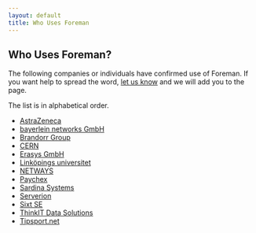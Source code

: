 ```yaml
---
layout: default
title: Who Uses Foreman
---
```

## Who Uses Foreman?

The following companies or individuals have confirmed use of Foreman. If you
want help to spread the word, [let us
know](https://docs.google.com/a/zapletalovi.com/forms/d/1Ybz-Wz-odbGJM6Kw1pZuIOsZZ_vxXbH1I8B-iKFfuPs)
and we will add you to the page.

The list is in alphabetical order.

* [AstraZeneca](https://www.astrazeneca.com)
* [bayerlein networks GmbH](https://bayerlein-networks.com)
* [Brandorr Group](https://www.brandorr.com)
* [CERN](https://home.cern)
* [Erasys GmbH](https://www.erasys.de)
* [Linköpings universitet](https://liu.se)
* [NETWAYS](https://www.netways.de)
* [Paychex](https://www.paychex.com)
* [Sardina Systems](https://www.sardinasystems.com)
* [Serverion](https://www.serverion.com)
* [Sixt SE](https://www.sixt.com)
* [ThinkIT Data Solutions](http://thinkitdata.com/)
* [Tipsport.net](https://www.tipsport.cz)
